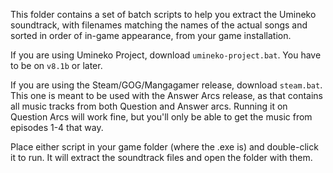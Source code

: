This folder contains a set of batch scripts to help you extract the Umineko soundtrack,
with filenames matching the names of the actual songs and sorted in order of in-game appearance, from your game installation.

If you are using Umineko Project, download `umineko-project.bat`. You have to be on `v8.1b` or later.

If you are using the Steam/GOG/Mangagamer release, download `steam.bat`. This one is meant to be used with the Answer Arcs release, as that contains all music tracks from both Question and Answer arcs. Running it on Question Arcs will work fine, but you'll only be able to get the music from episodes 1-4 that way.

Place either script in your game folder (where the .exe is) and double-click it to run.
It will extract the soundtrack files and open the folder with them.
